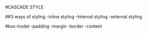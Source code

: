 #CASCADE STYLE 


##3 ways of styling
-inline styling
-Internal styling
-external styling


#box model
-padding
-margin
-border
-content